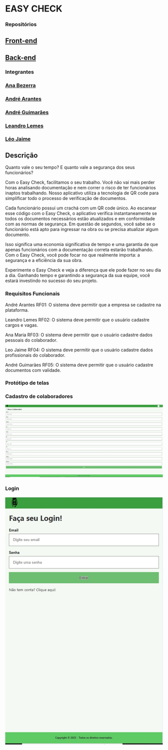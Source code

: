 
# EASY CHECK

### Repositórios

## [Front-end](https://github.com/easycheck-team/easycheck-frontend.git)
## [Back-end](https://github.com/easycheck-team/easycheck-backend.git)

### Integrantes

### [Ana Bezerra](https://github.com/anavbezerra)
### [André Arantes](https://github.com/arantesandre)
### [André Guimarães](https://github.com/GuimaFox)
### [Leandro Lemes](https://github.com/LeandrojLemes)
### [Léo Jaime](https://github.com/LeoJaime-92)


## Descrição

Quanto vale o seu tempo? E quanto vale a segurança dos seus funcionários?

Com o Easy Check, facilitamos o seu trabalho. Você não vai mais perder horas analisando documentação e nem correr o risco de ter funcionários inaptos trabalhando. Nosso aplicativo utiliza a tecnologia de QR code para simplificar todo o processo de verificação de documentos.

Cada funcionário possui um crachá com um QR code único. Ao escanear esse código com o Easy Check, o aplicativo verifica instantaneamente se todos os documentos necessários estão atualizados e em conformidade com as normas de segurança. Em questão de segundos, você sabe se o funcionário está apto para ingressar na obra ou se precisa atualizar algum documento.

Isso significa uma economia significativa de tempo e uma garantia de que apenas funcionários com a documentação correta estarão trabalhando. Com o Easy Check, você pode focar no que realmente importa: a segurança e a eficiência da sua obra.

Experimente o Easy Check e veja a diferença que ele pode fazer no seu dia a dia. Ganhando tempo e garantindo a segurança da sua equipe, você estará investindo no sucesso do seu projeto.


### Requisitos Funcionais

André Arantes
RF01: O sistema deve permitir que a empresa se cadastre na plataforma.

Leandro Lemes
RF02: O sistema deve permitir que o usuário cadastre cargos e vagas.

Ana Maria
RF03: O sistema deve permitir que o usuário cadastre dados pessoais do colaborador.

Leo Jaime
RF04: O sistema deve permitir que o usuário cadastre dados profissionais do colaborador.

André Guimarães
RF05: O sistema deve permitir que o usuário cadastre documentos com validade.

### Protótipo de telas

### Cadastro de colaboradores

![Cadastro de colaborador](src/assets/easycheck-tela-cadastro-colaborador.jpeg)

### Login

![Login](src/assets/easycheck-tela-login.jpeg)

